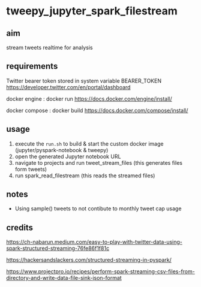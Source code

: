 # tweepy_jupyter_spark_filestream

## aim

stream tweets realtime for analysis

## requirements

Twitter bearer token stored in system variable BEARER_TOKEN
https://developer.twitter.com/en/portal/dashboard

docker engine : docker run
https://docs.docker.com/engine/install/

docker compose : docker build
https://docs.docker.com/compose/install/

## usage

1. execute the `run.sh` to build & start the custom docker image (jupyter/pyspark-notebook & tweepy)
2. open the generated Jupyter notebook URL
3. navigate to projects and run tweet_stream_files (this generates files form tweets)
4. run spark_read_filestream (this reads the streamed files)

## notes

* Using sample() tweets to not contibute to monthly tweet cap usage

## credits

https://ch-nabarun.medium.com/easy-to-play-with-twitter-data-using-spark-structured-streaming-76fe86f1f81c

https://hackersandslackers.com/structured-streaming-in-pyspark/

https://www.projectpro.io/recipes/perform-spark-streaming-csv-files-from-directory-and-write-data-file-sink-json-format